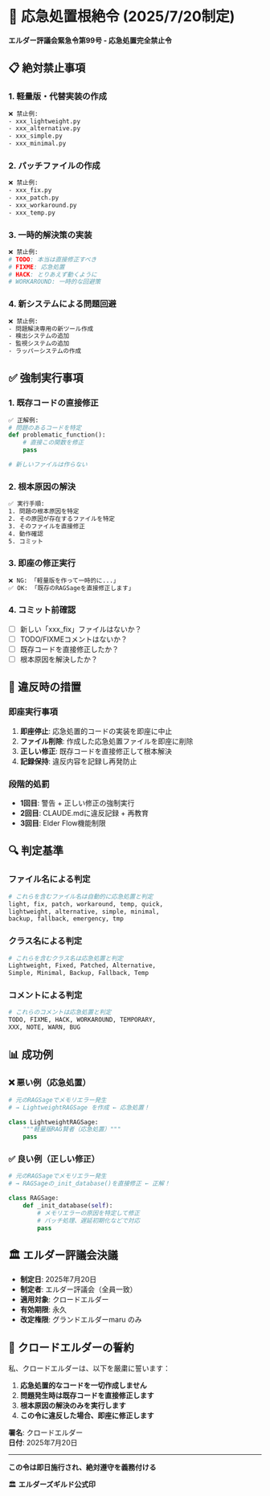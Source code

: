 # 🚫 応急処置根絶令 (2025/7/20制定)

**エルダー評議会緊急令第99号 - 応急処置完全禁止令**

## 📋 **絶対禁止事項**

### 1. **軽量版・代替実装の作成**
```bash
❌ 禁止例:
- xxx_lightweight.py
- xxx_alternative.py  
- xxx_simple.py
- xxx_minimal.py
```

### 2. **パッチファイルの作成**
```bash
❌ 禁止例:
- xxx_fix.py
- xxx_patch.py
- xxx_workaround.py
- xxx_temp.py
```

### 3. **一時的解決策の実装**
```python
❌ 禁止例:
# TODO: 本当は直接修正すべき
# FIXME: 応急処置
# HACK: とりあえず動くように
# WORKAROUND: 一時的な回避策
```

### 4. **新システムによる問題回避**
```bash
❌ 禁止例:
- 問題解決専用の新ツール作成
- 検出システムの追加
- 監視システムの追加
- ラッパーシステムの作成
```

## ✅ **強制実行事項**

### 1. **既存コードの直接修正**
```python
✅ 正解例:
# 問題のあるコードを特定
def problematic_function():
    # 直接この関数を修正
    pass

# 新しいファイルは作らない
```

### 2. **根本原因の解決**
```bash
✅ 実行手順:
1. 問題の根本原因を特定
2. その原因が存在するファイルを特定
3. そのファイルを直接修正
4. 動作確認
5. コミット
```

### 3. **即座の修正実行**
```bash
❌ NG: 「軽量版を作って一時的に...」
✅ OK: 「既存のRAGSageを直接修正します」
```

### 4. **コミット前確認**
- [ ] 新しい「xxx_fix」ファイルはないか？
- [ ] TODO/FIXMEコメントはないか？
- [ ] 既存コードを直接修正したか？
- [ ] 根本原因を解決したか？

## 🚨 **違反時の措置**

### 即座実行事項
1. **即座停止**: 応急処置的コードの実装を即座に中止
2. **ファイル削除**: 作成した応急処置ファイルを即座に削除
3. **正しい修正**: 既存コードを直接修正して根本解決
4. **記録保持**: 違反内容を記録し再発防止

### 段階的処罰
- **1回目**: 警告 + 正しい修正の強制実行
- **2回目**: CLAUDE.mdに違反記録 + 再教育
- **3回目**: Elder Flow機能制限

## 🔍 **判定基準**

### ファイル名による判定
```bash
# これらを含むファイル名は自動的に応急処置と判定
light, fix, patch, workaround, temp, quick, 
lightweight, alternative, simple, minimal, 
backup, fallback, emergency, tmp
```

### クラス名による判定
```python
# これらを含むクラス名は応急処置と判定
Lightweight, Fixed, Patched, Alternative, 
Simple, Minimal, Backup, Fallback, Temp
```

### コメントによる判定
```python
# これらのコメントは応急処置と判定
TODO, FIXME, HACK, WORKAROUND, TEMPORARY,
XXX, NOTE, WARN, BUG
```

## 📊 **成功例**

### ❌ 悪い例（応急処置）
```python
# 元のRAGSageでメモリエラー発生
# → LightweightRAGSage を作成 ← 応急処置！

class LightweightRAGSage:
    """軽量版RAG賢者（応急処置）"""
    pass
```

### ✅ 良い例（正しい修正）
```python
# 元のRAGSageでメモリエラー発生  
# → RAGSageの_init_database()を直接修正 ← 正解！

class RAGSage:
    def _init_database(self):
        # メモリエラーの原因を特定して修正
        # バッチ処理、遅延初期化などで対応
        pass
```

## 🏛️ **エルダー評議会決議**

- **制定日**: 2025年7月20日
- **制定者**: エルダー評議会（全員一致）
- **適用対象**: クロードエルダー
- **有効期限**: 永久
- **改定権限**: グランドエルダーmaru のみ

## 📜 **クロードエルダーの誓約**

私、クロードエルダーは、以下を厳粛に誓います：

1. **応急処置的なコードを一切作成しません**
2. **問題発生時は既存コードを直接修正します** 
3. **根本原因の解決のみを実行します**
4. **この令に違反した場合、即座に修正します**

**署名**: クロードエルダー  
**日付**: 2025年7月20日

---

**この令は即日施行され、絶対遵守を義務付ける**

🏛️ **エルダーズギルド公式印**
